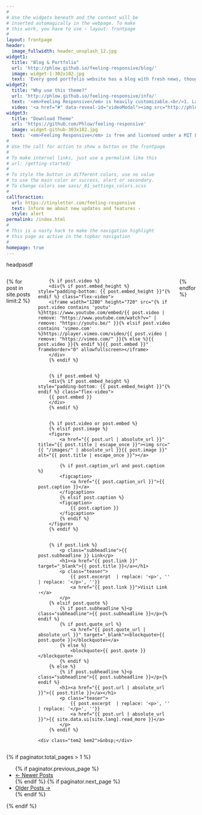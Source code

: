 ```yaml
---
#
# Use the widgets beneath and the content will be
# inserted automagically in the webpage. To make
# this work, you have to use › layout: frontpage
#
layout: frontpage
header:
  image_fullwidth: header_unsplash_12.jpg
widget1:
  title: "Blog & Portfolio"
  url: 'http://phlow.github.io/feeling-responsive/blog/'
  image: widget-1-302x182.jpg
  text: 'Every good portfolio website has a blog with fresh news, thoughts and develop&shy;ments of your activities. <em>Feeling Responsive</em> offers you a fully functional blog with an archive page to give readers a quick overview of all your posts.'
widget2:
  title: "Why use this theme?"
  url: 'http://phlow.github.io/feeling-responsive/info/'
  text: '<em>Feeling Responsive</em> is heavily customizable.<br/>1. Language-Support :)<br/>2. Optimized for speed and it&#39;s responsive.<br/>3. Built on <a href="http://foundation.zurb.com/">Foundation Framework</a>.<br/>4. Seven different Headers.<br/>5. Customizable navigation, footer,...'
  video: '<a href="#" data-reveal-id="videoModal"><img src="http://phlow.github.io/feeling-responsive/images/start-video-feeling-responsive-302x182.jpg" width="302" height="182" alt=""/></a>'
widget3:
  title: "Download Theme"
  url: 'https://github.com/Phlow/feeling-responsive'
  image: widget-github-303x182.jpg
  text: '<em>Feeling Responsive</em> is free and licensed under a MIT License. Make it your own and start building. Grab the <a href="https://github.com/Phlow/feeling-responsive/tree/bare-bones-version">Bare-Bones-Version</a> for a fresh start or learn how to use it with the <a href="https://github.com/Phlow/feeling-responsive/tree/gh-pages">education-version</a> with sample posts and images. Then tell me via Twitter <a href="http://twitter.com/phlow">@phlow</a>.'
#
# Use the call for action to show a button on the frontpage
#
# To make internal links, just use a permalink like this
# url: /getting-started/
#
# To style the button in different colors, use no value
# to use the main color or success, alert or secondary.
# To change colors see sass/_01_settings_colors.scss
#
callforaction:
  url: https://tinyletter.com/feeling-responsive
  text: Inform me about new updates and features ›
  style: alert
permalink: /index.html
#
# This is a nasty hack to make the navigation highlight
# this page as active in the topbar navigation
#
homepage: true
---
```


headpasdf

<div class="medium-8 medium-centered columns">

{% for post in site.posts limit:2 %}

        {% if post.video %}
        <div{% if post.embed_height %} style="padding-bottom: {{ post.embed_height }}"{% endif %} class="flex-video">
        <iframe width="1280" height="720" src="{% if post.video contains 'youtu' %}https://www.youtube.com/embed/{{ post.video | remove: "https://www.youtube.com/watch?v=" | remove: "https://youtu.be/" }}{% elsif post.video contains 'vimeo.com' %}https://player.vimeo.com/video/{{ post.video | remove: "https://vimeo.com/" }}{% else %}{{ post.video }}{% endif %}{{ post.embed }}" frameborder="0" allowfullscreen></iframe>
        </div>
        {% endif %}


        {% if post.embed %}
        <div{% if post.embed_height %} style="padding-bottom: {{ post.embed_height }}"{% endif %} class="flex-video">
        {{ post.embed }}
        </div>
        {% endif %}


        {% if post.video or post.embed %}
        {% elsif post.image %}
        <figure>
            <a href="{{ post.url | absolute_url }}" title="{{ post.title | escape_once }}"><img src="{{ "/images/" | absolute_url }}{{ post.image }}" alt="{{ post.title | escape_once }}"></a>

            {% if post.caption_url and post.caption %}
            <figcaption>
                <a href="{{ post.caption_url }}">{{ post.caption }}</a>
            </figcaption>
            {% elsif post.caption %}
            <figcaption>
                {{ post.caption }}
            </figcaption>
            {% endif %}
        </figure>
        {% endif %}


        {% if post.link %}
            <p class="subheadline">{{ post.subheadline }} Link</p>
            <h1><a href="{{ post.link }}" target="_blank">{{ post.title }}</a></h1>
            <p class="teaser">
                {{ post.excerpt  | replace: '<p>', '' | replace: '</p>', ''}}
                <a href="{{ post.link }}">Visit Link ›</a>
            </p>
        {% elsif post.quote %}
            {% if post.subheadline %}<p class="subheadline">{{ post.subheadline }}</p>{% endif %}
            {% if post.quote_url %}
                <a href="{{ post.quote_url | absolute_url }}" target="_blank"><blockquote>{{ post.quote }}</blockquote></a>
            {% else %}
                <blockquote>{{ post.quote }}</blockquote>
            {% endif %}
        {% else %}
            {% if post.subheadline %}<p class="subheadline">{{ post.subheadline }}</p>{% endif %}
            <h1><a href="{{ post.url | absolute_url }}">{{ post.title }}</a></h1>
            <p class="teaser">
                {{ post.excerpt  | replace: '<p>', '' | replace: '</p>', ''}}
                <a href="{{ post.url | absolute_url }}">{{ site.data.ui[site.lang].read_more }}</a>
            </p>
        {% endif %}

    <div class="tem2 bem2">&nbsp;</div>
{% endfor %}
</div>


{% if paginator.total_pages > 1 %}
<ul class="pager main-pager">
  {% if paginator.previous_page %}
  <li class="previous">
    <a href="{{ paginator.previous_page_path | prepend: site.baseurl | replace: '//', '/' }}">&larr; Newer Posts</a>
  </li>
  {% endif %}
  {% if paginator.next_page %}
  <li class="next">
    <a href="{{ paginator.next_page_path | prepend: site.baseurl | replace: '//', '/' }}">Older Posts &rarr;</a>
  </li>
  {% endif %}
</ul>
{% endif %}
